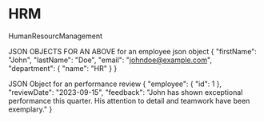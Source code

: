 # HRM
HumanResourcManagement


JSON OBJECTS FOR AN ABOVE 
for an employee
json object
{
    "firstName": "John",
    "lastName": "Doe",
    "email": "johndoe@example.com",
    "department": {
        "name": "HR"
    }
}

JSON Object for an performance review
{
    "employee": {
        "id": 1
    },
    "reviewDate": "2023-09-15",
    "feedback": "John has shown exceptional performance this quarter. His attention to detail and teamwork have been exemplary."
}

